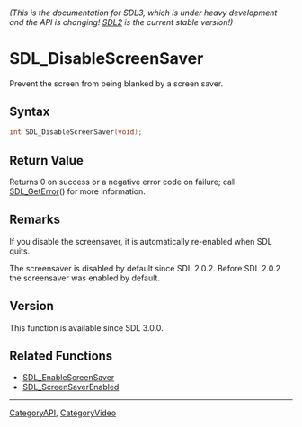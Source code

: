 ###### (This is the documentation for SDL3, which is under heavy development and the API is changing! [SDL2](https://wiki.libsdl.org/SDL2/) is the current stable version!)
# SDL_DisableScreenSaver

Prevent the screen from being blanked by a screen saver.

## Syntax

```c
int SDL_DisableScreenSaver(void);

```

## Return Value

Returns 0 on success or a negative error code on failure; call
[SDL_GetError](SDL_GetError.md)() for more information.

## Remarks

If you disable the screensaver, it is automatically re-enabled when SDL
quits.

The screensaver is disabled by default since SDL 2.0.2. Before SDL 2.0.2
the screensaver was enabled by default.

## Version

This function is available since SDL 3.0.0.

## Related Functions

* [SDL_EnableScreenSaver](SDL_EnableScreenSaver.md)
* [SDL_ScreenSaverEnabled](SDL_ScreenSaverEnabled.md)

----
[CategoryAPI](CategoryAPI.md), [CategoryVideo](CategoryVideo.md)
